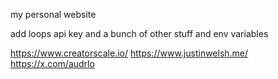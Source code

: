 my personal website

add loops api key and a bunch of other stuff and env variables

https://www.creatorscale.io/
https://www.justinwelsh.me/
https://x.com/audrlo
